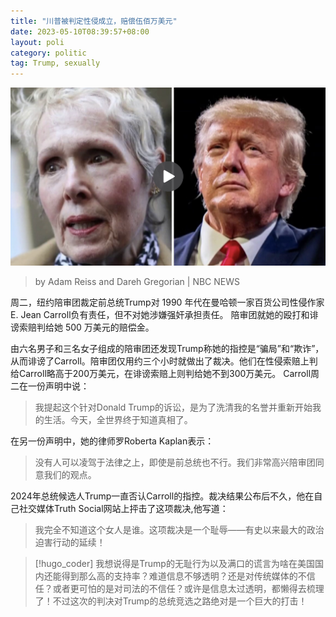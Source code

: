 ```yaml
---
title: "川普被判定性侵成立，赔偿伍佰万美元"
date: 2023-05-10T08:39:57+08:00
layout: poli
category: politic
tag: Trump, sexually
---
```

![](https://raw.githubusercontent.com/davidwww523/photo/master/202305100756640.png)
>by Adam Reiss and Dareh Gregorian | NBC NEWS

周二，纽约陪审团裁定前总统Trump对 1990 年代在曼哈顿一家百货公司性侵作家 E. Jean Carroll负有责任，但不对她涉嫌强奸承担责任。 陪审团就她的殴打和诽谤索赔判给她 500 万美元的赔偿金。

由六名男子和三名女子组成的陪审团还发现Trump称她的指控是“骗局”和“欺诈”，从而诽谤了Carroll。陪审团仅用约三个小时就做出了裁决。他们在性侵索赔上判给Carroll略高于200万美元，在诽谤索赔上则判给她不到300万美元。
Carroll周二在一份声明中说：

>我提起这个针对Donald Trump的诉讼，是为了洗清我的名誉并重新开始我的生活。今天，全世界终于知道真相了。

在另一份声明中，她的律师罗Roberta Kaplan表示：

>没有人可以凌驾于法律之上，即使是前总统也不行。我们非常高兴陪审团同意我们的观点。

2024年总统候选人Trump一直否认Carroll的指控。裁决结果公布后不久，他在自己社交媒体Truth Social网站上抨击了这项裁决,他写道：

>我完全不知道这个女人是谁。这项裁决是一个耻辱——有史以来最大的政治迫害行动的延续！

> [!hugo_coder]
> 我想说得是Trump的无耻行为以及满口的谎言为啥在美国国内还能得到那么高的支持率？难道信息不够透明？还是对传统媒体的不信任？或者更可怕的是对司法的不信任？或许是信息太过透明，都懒得去梳理了！不过这次的判决对Trump的总统竞选之路绝对是一个巨大的打击！